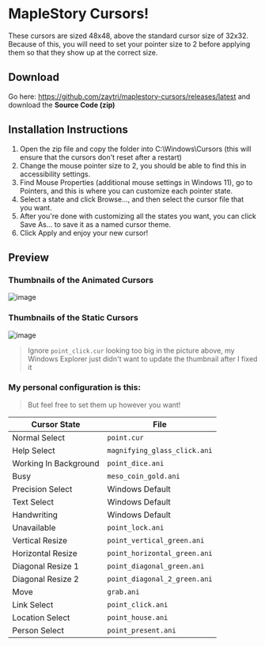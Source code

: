 # MapleStory Cursors!

These cursors are sized 48x48, above the standard cursor size of 32x32. Because of this, you will need to set your pointer size to 2 before applying them so that they show up at the correct size.

## Download

Go here: https://github.com/zaytri/maplestory-cursors/releases/latest and download the **Source Code (zip)**

## Installation Instructions

1. Open the zip file and copy the folder into C:\Windows\Cursors (this will ensure that the cursors don't reset after a restart)
2. Change the mouse pointer size to 2, you should be able to find this in accessibility settings.
3. Find Mouse Properties (additional mouse settings in Windows 11), go to Pointers, and this is where you can customize each pointer state.
4. Select a state and click Browse..., and then select the cursor file that you want.
5. After you're done with customizing all the states you want, you can click Save As... to save it as a named cursor theme.
6. Click Apply and enjoy your new cursor!

## Preview

### Thumbnails of the Animated Cursors

![image](https://user-images.githubusercontent.com/9072119/225588702-a7e36af0-5a62-4a4c-9c45-0f0cee7b8ef3.png)

### Thumbnails of the Static Cursors

![image](https://user-images.githubusercontent.com/9072119/225588765-68225225-8fa5-48e0-a4ae-8e62306ab9b1.png)

> Ignore `point_click.cur` looking too big in the picture above, my Windows Explorer just didn't want to update the thumbnail after I fixed it

### My personal configuration is this:

> But feel free to set them up however you want!

| Cursor State          | File                         |
| --------------------- | ---------------------------- |
| Normal Select         | `point.cur`                  |
| Help Select           | `magnifying_glass_click.ani` |
| Working In Background | `point_dice.ani`             |
| Busy                  | `meso_coin_gold.ani`         |
| Precision Select      | Windows Default              |
| Text Select           | Windows Default              |
| Handwriting           | Windows Default              |
| Unavailable           | `point_lock.ani`             |
| Vertical Resize       | `point_vertical_green.ani`   |
| Horizontal Resize     | `point_horizontal_green.ani` |
| Diagonal Resize 1     | `point_diagonal_green.ani`   |
| Diagonal Resize 2     | `point_diagonal_2_green.ani` |
| Move                  | `grab.ani`                   |
| Link Select           | `point_click.ani`            |
| Location Select       | `point_house.ani`            |
| Person Select         | `point_present.ani`          |
